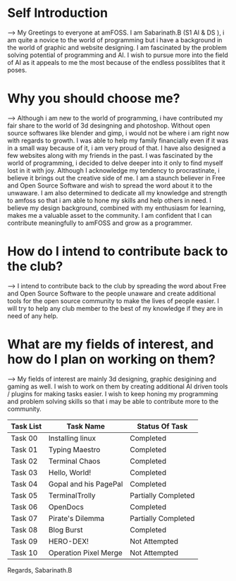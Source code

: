 # Self Introduction
--> My Greetings to everyone at amFOSS.
I am Sabarinath.B (S1 AI & DS ), i am quite a novice to the world of programming but i have a background in the world of graphic and website designing. I am fascinated by the problem solving potential of programming and AI. I wish to pursue more into the field of AI as it appeals to me the most because of the endless possiblites that it poses.


# Why you should choose me?
--> Although i am new to the world of programming, i have contributed my fair share to the world of 3d desingning and photoshop. Without  open source softwares like blender and gimp, i would not be where i am right now with regards to growth. I was able to help my family financially even if it was in a small way because of it, i am very proud of that. I have also designed a few websites along with my friends in the past. I was fascinated by the world of programming, i decided to delve deeper into it only to find myself lost in it with joy. Although I acknowledge my tendency to procrastinate, i believe it brings out the creative side of me. I am a staunch believer in Free and Open Source Software and wish to spread the word about it to the unwaware. I am also determined to dedicate all my knowledge and strength to amfoss so that i am able to hone my skills and help others in need.  I believe my design background, combined with my enthusiasm for learning, makes me a valuable asset to the community. I am confident that I can contribute meaningfully to amFOSS and grow as a programmer.


# How do I intend to contribute back to the club?
--> I intend to contribute back to the club by spreading the word about Free and Open Source Software to the people unaware and create additional tools for the open source community to make the lives of people easier. I will try to help any club member to the best of my knowledge if they are in need of any help.


# What are my fields of interest, and how do I plan on working on them?
--> My fields of interest are mainly 3d designing, graphic desigining and gaming as well. I wish to work on them by creating additional AI driven tools / plugins for making tasks easier. I wish to keep honing my programming and problem solving skills so that i may be able to contribute more to the community.



| Task List | Task Name | Status Of Task |
| --------- | --------- | -------------- |
| Task 00 | Installing linux | Completed |
| Task 01 | Typing Maestro | Completed |
| Task 02 | Terminal Chaos | Completed |
| Task 03 | Hello, World! | Completed |
| Task 04 | Gopal and his PagePal | Completed |
| Task 05 | TerminalTrolly | Partially Completed |
| Task 06 | OpenDocs | Completed |
| Task 07 |  Pirate's Dilemma | Partially Completed |
| Task 08 | Blog Burst | Completed |
| Task 09 | HERO-DEX! | Not Attempted |
| Task 10 | Operation Pixel Merge | Not Attempted |

Regards,
Sabarinath.B




